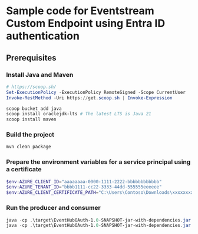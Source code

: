 # Sample code for Eventstream Custom Endpoint using Entra ID authentication

## Prerequisites

### Install Java and Maven

``` powershell
# https://scoop.sh/
Set-ExecutionPolicy -ExecutionPolicy RemoteSigned -Scope CurrentUser
Invoke-RestMethod -Uri https://get.scoop.sh | Invoke-Expression

scoop bucket add java
scoop install oraclejdk-lts # The latest LTS is Java 21
scoop install maven
```

### Build the project

``` powershell
mvn clean package
```

### Prepare the environment variables for a service principal using a certificate

``` powershell
$env:AZURE_CLIENT_ID="aaaaaaaa-0000-1111-2222-bbbbbbbbbbbb"
$env:AZURE_TENANT_ID="bbbb1111-cc22-3333-44dd-555555eeeeee"
$env:AZURE_CLIENT_CERTIFICATE_PATH="C:\Users\Contoso\Downloads\xxxxxxxx.pfx"
```

### Run the producer and consumer

``` powershell
java -cp .\target\EventHubOAuth-1.0-SNAPSHOT-jar-with-dependencies.jar com.microsoft.ProducerSample
java -cp .\target\EventHubOAuth-1.0-SNAPSHOT-jar-with-dependencies.jar com.microsoft.ConsumerSample
```
